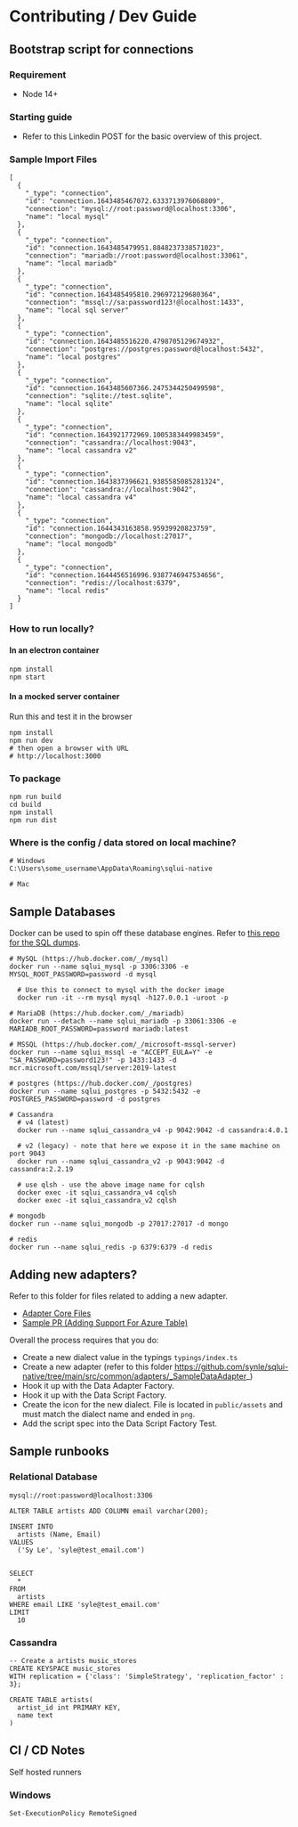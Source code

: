 # Contributing / Dev Guide

## Bootstrap script for connections

### Requirement

- Node 14+

### Starting guide

- Refer to this Linkedin POST for the basic overview of this project.

### Sample Import Files

```
[
  {
    "_type": "connection",
    "id": "connection.1643485467072.6333713976068809",
    "connection": "mysql://root:password@localhost:3306",
    "name": "local mysql"
  },
  {
    "_type": "connection",
    "id": "connection.1643485479951.8848237338571023",
    "connection": "mariadb://root:password@localhost:33061",
    "name": "local mariadb"
  },
  {
    "_type": "connection",
    "id": "connection.1643485495810.296972129680364",
    "connection": "mssql://sa:password123!@localhost:1433",
    "name": "local sql server"
  },
  {
    "_type": "connection",
    "id": "connection.1643485516220.4798705129674932",
    "connection": "postgres://postgres:password@localhost:5432",
    "name": "local postgres"
  },
  {
    "_type": "connection",
    "id": "connection.1643485607366.2475344250499598",
    "connection": "sqlite://test.sqlite",
    "name": "local sqlite"
  },
  {
    "_type": "connection",
    "id": "connection.1643921772969.1005383449983459",
    "connection": "cassandra://localhost:9043",
    "name": "local cassandra v2"
  },
  {
    "_type": "connection",
    "id": "connection.1643837396621.9385585085281324",
    "connection": "cassandra://localhost:9042",
    "name": "local cassandra v4"
  },
  {
    "_type": "connection",
    "id": "connection.1644343163858.95939920823759",
    "connection": "mongodb://localhost:27017",
    "name": "local mongodb"
  },
  {
    "_type": "connection",
    "id": "connection.1644456516996.9387746947534656",
    "connection": "redis://localhost:6379",
    "name": "local redis"
  }
]
```

### How to run locally?

#### In an electron container

```
npm install
npm start
```

#### In a mocked server container

Run this and test it in the browser

```
npm install
npm run dev
# then open a browser with URL
# http://localhost:3000
```

### To package

```
npm run build
cd build
npm install
npm run dist
```

### Where is the config / data stored on local machine?

```
# Windows
C:\Users\some_username\AppData\Roaming\sqlui-native

# Mac
```

## Sample Databases

Docker can be used to spin off these database engines. Refer to [this repo for the SQL dumps](https://github.com/synle/sqlui-core).

```
# MySQL (https://hub.docker.com/_/mysql)
docker run --name sqlui_mysql -p 3306:3306 -e MYSQL_ROOT_PASSWORD=password -d mysql

  # Use this to connect to mysql with the docker image
  docker run -it --rm mysql mysql -h127.0.0.1 -uroot -p

# MariaDB (https://hub.docker.com/_/mariadb)
docker run --detach --name sqlui_mariadb -p 33061:3306 -e MARIADB_ROOT_PASSWORD=password mariadb:latest

# MSSQL (https://hub.docker.com/_/microsoft-mssql-server)
docker run --name sqlui_mssql -e "ACCEPT_EULA=Y" -e "SA_PASSWORD=password123!" -p 1433:1433 -d mcr.microsoft.com/mssql/server:2019-latest

# postgres (https://hub.docker.com/_/postgres)
docker run --name sqlui_postgres -p 5432:5432 -e POSTGRES_PASSWORD=password -d postgres

# Cassandra
  # v4 (latest)
  docker run --name sqlui_cassandra_v4 -p 9042:9042 -d cassandra:4.0.1

  # v2 (legacy) - note that here we expose it in the same machine on port 9043
  docker run --name sqlui_cassandra_v2 -p 9043:9042 -d cassandra:2.2.19

  # use qlsh - use the above image name for cqlsh
  docker exec -it sqlui_cassandra_v4 cqlsh
  docker exec -it sqlui_cassandra_v2 cqlsh

# mongodb
docker run --name sqlui_mongodb -p 27017:27017 -d mongo

# redis
docker run --name sqlui_redis -p 6379:6379 -d redis

```

## Adding new adapters?

Refer to this folder for files related to adding a new adapter.

- [Adapter Core Files](https://github.com/synle/sqlui-native/tree/main/src/common/adapters/_SampleDataAdapter_)
- [Sample PR (Adding Support For Azure Table)](https://github.com/synle/sqlui-native/pull/321/files)

Overall the process requires that you do:

- Create a new dialect value in the typings `typings/index.ts`
- Create a new adapter (refer to this folder https://github.com/synle/sqlui-native/tree/main/src/common/adapters/_SampleDataAdapter_)
- Hook it up with the Data Adapter Factory.
- Hook it up with the Data Script Factory.
- Create the icon for the new dialect. File is located in `public/assets` and must match the dialect name and ended in `png`.
- Add the script spec into the  Data Script Factory Test.

## Sample runbooks

### Relational Database

```
mysql://root:password@localhost:3306

ALTER TABLE artists ADD COLUMN email varchar(200);

INSERT INTO
  artists (Name, Email)
VALUES
  ('Sy Le', 'syle@test_email.com')


SELECT
  *
FROM
  artists
WHERE email LIKE 'syle@test_email.com'
LIMIT
  10
```

### Cassandra

```
-- Create a artists music_stores
CREATE KEYSPACE music_stores
WITH replication = {'class': 'SimpleStrategy', 'replication_factor' : 3};

CREATE TABLE artists(
  artist_id int PRIMARY KEY,
  name text
)
```

## CI / CD Notes

Self hosted runners

### Windows

```
Set-ExecutionPolicy RemoteSigned
```
